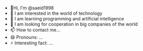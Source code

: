 - 👋Hi, I'm @saeid1998
- 👀 I am interested in the world of technology
- 🌱 I am learning programming and artificial intelligence
- 💞️ I am looking for cooperation in big companies of the world
- 📫 How to contact me...
- 😄 Pronouns: ...
- ⚡ Interesting fact: ...

<!---
saeid1998/saeid1998 is a ✨ special ✨ repository because its `README.md` (this file) appears on your GitHub profile.
You can click the Preview link to take a look at your changes.
--->
